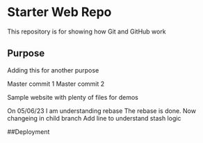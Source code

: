 # Starter Web Repo

This repository is for showing how Git and GitHub work

## Purpose
Adding this for another purpose

Master commit 1 
Master commit 2

Sample website with plenty of files for demos

On 05/06/23 I am understanding rebase
The rebase is done. Now changeing in child branch
Add line to understand stash logic

##Deployment
